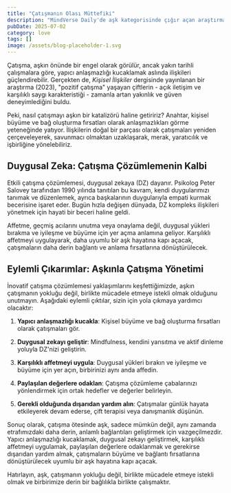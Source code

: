 ```yaml
---
title: "Çatışmanın Olası Müttefiki"
description: "MindVerse Daily'de aşk kategorisinde çığır açan araştırmaları ve içgörüler keşfedin."
pubDate: 2025-07-02
category: love
tags: []
image: /assets/blog-placeholder-1.svg
---
```


Çatışma, aşkın önünde bir engel olarak görülür, ancak yakın tarihli çalışmalara göre, yapıcı anlaşmazlığı kucaklamak aslında ilişkileri güçlendirebilir. Gerçekten de, _Kişisel İlişkiler_ dergisinde yayınlanan bir araştırma (2023), "pozitif çatışma" yaşayan çiftlerin - açık iletişim ve karşılıklı saygı karakteristiği - zamanla artan yakınlık ve güven deneyimlediğini buldu.

Peki, nasıl çatışmayı aşkın bir katalizörü haline getiririz? Anahtar, kişisel büyüme ve bağ oluşturma fırsatları olarak anlaşmazlıkları görme yeteneğinde yatıyor. İlişkilerin doğal bir parçası olarak çatışmaları yeniden çerçeveleyerek, savunmacı olmaktan uzaklaşarak, merak, yaratıcılık ve işbirliğine yönelebiliriz.

## **Duygusal Zeka: Çatışma Çözümlemenin Kalbi**

Etkili çatışma çözümlemesi, duygusal zekaya (DZ) dayanır. Psikolog Peter Salovey tarafından 1990 yılında tanıtılan bu kavram, kendi duygularımızı tanımak ve düzenlemek, ayrıca başkalarının duygularıyla empati kurmak becerisine işaret eder. Bugün hızla değişen dünyada, DZ kompleks ilişkileri yönetmek için hayati bir beceri haline geldi.

Affetme, geçmiş acılarını unutma veya onaylama değil, duygusal yükleri bırakma ve iyileşme ve büyüme için yer açma anlamına geliyor. Karşılıklı affetmeyi uygulayarak, daha uyumlu bir aşk hayatına kapı açacak, çatışmaların daha derin bağlantı ve anlama fırsatlarına dönüştürülecek.

## **Eylemli Çıkarımlar: Aşkınla Çatışma Yönetimi**

İnovatif çatışma çözümlemesi yaklaşımlarını keşfettiğimizde, aşkın çatışmanın yokluğu değil, birlikte mücadele etmeye istekli olmak olduğunu unutmayın. Aşağıdaki eylemli çıktılar, sizin için yola çıkmaya yardımcı olacaktır:

1. **Yapıcı anlaşmazlığı kucakla**: Kişisel büyüme ve bağ oluşturma fırsatları olarak çatışmaları gör.

2. **Duygusal zekayı geliştir**: Mindfulness, kendini yansıtma ve aktif dinleme yoluyla DZ'nizi geliştirin.

3. **Karşılıklı affetmeyi uygula**: Duygusal yükleri bırakın ve iyileşme ve büyüme için yer açın, birbirinizi aynı anda affedin.

4. **Paylaşılan değerlere odaklan**: Çatışma çözümleme çabalarınızı yönlendirmek için ortak hedefler ve değerler belirleyin.

5. **Gerekli olduğunda dışarıdan yardım alın**: Çatışmalar günlük hayata etkileyerek devam ederse, çift terapisi veya danışmanlık düşünün.

Sonuç olarak, çatışma ötesinde aşk, sadece mümkün değil, aynı zamanda etrafımızdaki daha derin, anlamlı bağlantıları geliştirmek için vazgeçilmezdir. Yapıcı anlaşmazlığı kucaklamak, duygusal zekayı geliştirmek, karşılıklı affetmeyi uygulamak, paylaşılan değerlere odaklanmak ve gerekirse dışarıdan yardım almak, çatışmaların büyüme ve bağlantı fırsatlarına dönüştürülecek uyumlu bir aşk hayatına kapı açacak.

Hatırlayın, aşk, çatışmanın yokluğu değil, birlikte mücadele etmeye istekli olmak ve birbirimize derin bir bağlılıkla birlikte çalışmaktır.